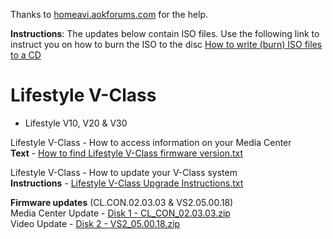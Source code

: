 Thanks to <a href="http://homeavi.aokforums.com/">homeavi.aokforums.com</a> for the help.

<b>Instructions</b>: The updates below contain ISO files. Use the following link to instruct you on how to burn the ISO to the disc
<a href="https://www.petri.com/how_to_write_iso_files_to_cd">How to write (burn) ISO files to a CD</a>

# Lifestyle V-Class 
- Lifestyle V10, V20 & V30

Lifestyle V-Class - How to access information on your Media Center</br>
<b>Text</b> - <a href="https://raw.githubusercontent.com/bosefirmware/cd-updates/master/lifestyle-v-class/firmware%20display%20procedure-Lifestyle%20V-Class.txt">How to find Lifestyle V-Class firmware version.txt</a>

Lifestyle V-Class - How to update your V-Class system</br>
<b>Instructions</b> - <a href="https://raw.githubusercontent.com/bosefirmware/cd-updates/master/lifestyle-v-class/Lifestyle%20V-Class%20Upgrade%20Instructions.txt">Lifestyle V-Class Upgrade Instructions.txt</a>

<b>Firmware updates</b> (CL.CON.02.03.03 & VS2.05.00.18)</br>
Media Center Update - <a href="https://github.com/bosefirmware/cd-updates/raw/master/lifestyle-v-class/lsv_2010_disk1_(cn_02.03.03).zip">Disk 1 - CL_CON_02.03.03.zip</a></br>
Video Update - <a href="https://github.com/bosefirmware/cd-updates/raw/master/lifestyle-v-class/lsv_2010_disk2_(vs2_05.00.18).zip">Disk 2 - VS2_05.00.18.zip</a>
